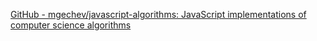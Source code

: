 
[GitHub - mgechev/javascript-algorithms: JavaScript implementations of computer science algorithms](https://github.com/mgechev/javascript-algorithms)
